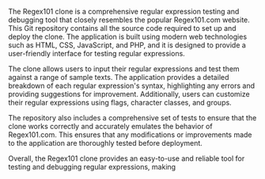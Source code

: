 The Regex101 clone is a comprehensive regular expression testing and debugging tool that closely resembles the popular Regex101.com website. This Git repository contains all the source code required to set up and deploy the clone. The application is built using modern web technologies such as HTML, CSS, JavaScript, and PHP, and it is designed to provide a user-friendly interface for testing regular expressions.

The clone allows users to input their regular expressions and test them against a range of sample texts. The application provides a detailed breakdown of each regular expression's syntax, highlighting any errors and providing suggestions for improvement. Additionally, users can customize their regular expressions using flags, character classes, and groups.

The repository also includes a comprehensive set of tests to ensure that the clone works correctly and accurately emulates the behavior of Regex101.com. This ensures that any modifications or improvements made to the application are thoroughly tested before deployment.

Overall, the Regex101 clone provides an easy-to-use and reliable tool for testing and debugging regular expressions, making